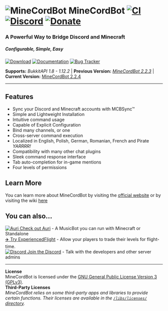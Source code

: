 # ![MineCordBot](https://vectr.com/cyrien/k3vhJlcOMS.png?width=65&height=65&select=k3vhJlcOMSpage0) __MineCordBot__ [![CI](https://travis-ci.org/CyR1en/Minecordbot.svg?branch=master)](https://travis-ci.org/CyR1en/Minecordbot) [![Discord](https://img.shields.io/discord/253637961776627712.svg)](https://discord.cyr1en.com) [![Donate](https://img.shields.io/badge/Support-Me!-blue.svg)](https://donate.cyr1en.com/)

### A Powerful Way to Bridge Discord and Minecraft
##### Configurable, Simple, Easy

[![Download](https://raw.githubusercontent.com/wiki/CyR1en/Minecordbot/_imgs/button_download.png)](https://github.com/CyR1en/Minecordbot/releases)
[![Documentation](https://raw.githubusercontent.com/wiki/CyR1en/Minecordbot/_imgs/button_documentation.png)](https://github.com/CyR1en/Minecordbot/wiki)
[![Bug Tracker](https://raw.githubusercontent.com/wiki/CyR1en/Minecordbot/_imgs/button_bug-tracker.png)](https://github.com/CyR1en/Minecordbot/issues)

__Supports:__ *BukkitAPI 1.8 - 1.12.2*  |  __Previous Version:__ *[MineCordBot 2.2.3](https://github.com/CyR1en/Minecordbot/releases/tag/v2.2.3)*  | __Current Version:__ [MineCordBot 2.2.4](https://github.com/CyR1en/Minecordbot/releases/tag/v2.2.4)

---
## Features
*   Sync your Discord and Minecraft accounts with MCBSync™
*   Simple and Lightweight Installation
*   Intuitive command usage
*   Capable of Explicit Configuration
*   Bind many channels, or one
*   Cross-server command execution
*   Localized in English, Polish, German, Romanian, French and Pirate *YARRRR!*
*   Compatibility with many other chat plugins
*   Sleek command response interface
*   Tab auto-completion for in-game mentions
*   Four levels of permissions

## Learn More
You can learn more about MineCordBot by visiting the [official website](https://minecordbot.cyr1en.com) or by visiting the wiki [here](https://github.com/CyR1en/Minecordbot/wiki)

## You can also...  
[![Auri](https://raw.githubusercontent.com/wiki/CyR1en/Minecordbot/_imgs/auri_16.png) Check out Auri](https://github.com/CyR1en/Project-Auri) - A MusicBot you can run with Minecraft or Standalone  
[:airplane: Try ExperiencedFlight](https://github.com/CyR1en/ExperiencedFlight) - Allow your players to trade their levels for flight-time.  
[![Discord](https://raw.githubusercontent.com/wiki/CyR1en/Minecordbot/_imgs/discord-d_16.png) Join the Discord](https://discord.gg/bETVHje) - Talk with the developers and other server admins  

---
__License__  
MineCordBot is licensed under the [GNU General Public License Version 3 (GPLv3)](https://github.com/CyR1en/Minecordbot/blob/master/LICENSE).  
__Third-Party Licenses__  
*MineCordBot relies on some third-party apps and libraries to provide certain functions. Their licenses are available in the [`/libs/licenses/` directory](https://github.com/CyR1en/Minecordbot/tree/master/libs/licenses).*
